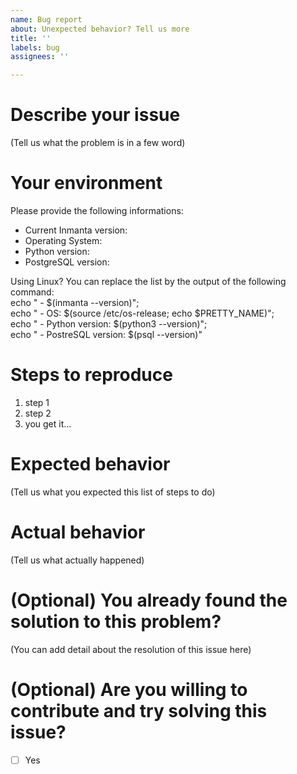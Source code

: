 ```yaml
---
name: Bug report
about: Unexpected behavior? Tell us more
title: ''
labels: bug
assignees: ''

---
```


# Describe your issue

(Tell us what the problem is in a few word)

# Your environment

Please provide the following informations:
 - Current Inmanta version: 
 - Operating System: 
 - Python version:
 - PostgreSQL version:

Using Linux? You can replace the list by the output of the following command:  
echo " - $(inmanta --version)"; \
echo " - OS: $(source /etc/os-release; echo $PRETTY_NAME)"; \
echo " - Python version: $(python3 --version)"; \
echo " - PostreSQL version: $(psql --version)"

# Steps to reproduce

1. step 1
2. step 2
3. you get it...

# Expected behavior

(Tell us what you expected this list of steps to do)

# Actual behavior

(Tell us what actually happened)

# (Optional) You already found the solution to this problem?

(You can add detail about the resolution of this issue here)

# (Optional) Are you willing to contribute and try solving this issue?
 - [ ] Yes
